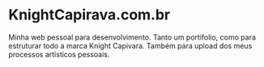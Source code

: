 # KnightCapirava.com.br
 Minha web pessoal para desenvolvimento.
 Tanto um portifolio, como para estruturar todo a marca Knight Capivara.
 Também para upload dos meus processos artisticos pessoais.